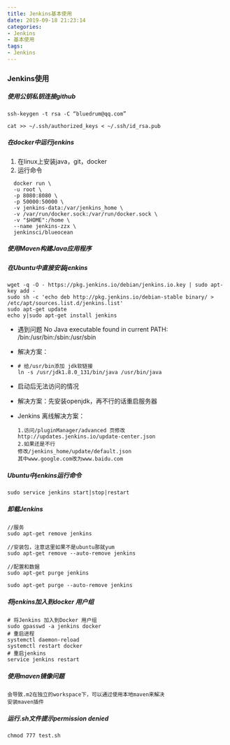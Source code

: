 ```yaml
---
title: Jenkins基本使用
date: 2019-09-18 21:23:14
categories:
- Jenkins
- 基本使用
tags:
- Jenkins
---
```

### Jenkins使用

##### 使用公钥私钥连接github

```shell
ssh-keygen -t rsa -C “bluedrum@qq.com”

cat >> ~/.ssh/authorized_keys < ~/.ssh/id_rsa.pub
```
<!--more-->
##### 在docker中运行jenkins

1. 在linux上安装java，git，docker
2. 运行命令

```shell
  docker run \
  -u root \
  -p 8080:8080 \
  -p 50000:50000 \
  -v jenkins-data:/var/jenkins_home \
  -v /var/run/docker.sock:/var/run/docker.sock \
  -v "$HOME":/home \
  --name jenkins-zzx \
  jenkinsci/blueocean
```

##### 使用Maven构建Java应用程序

##### 在Ubuntu中直接安装jenkins

```shell
wget -q -O - https://pkg.jenkins.io/debian/jenkins.io.key | sudo apt-key add -
sudo sh -c 'echo deb http://pkg.jenkins.io/debian-stable binary/ > /etc/apt/sources.list.d/jenkins.list'
sudo apt-get update
echo y|sudo apt-get install jenkins

```

- 遇到问题 No Java executable found in current PATH: /bin:/usr/bin:/sbin:/usr/sbin

- 解决方案：

- ```shell
  # 给/usr/bin添加	jdk软链接
  ln -s /usr/jdk1.8.0_131/bin/java /usr/bin/java
  ```

- 启动后无法访问的情况

- 解决方案：先安装openjdk，再不行的话重启服务器

- Jenkins 离线解决方案：

  ```shell
  1.访问/pluginManager/advanced 页修改
  http://updates.jenkins.io/update-center.json
  2.如果还是不行
  修改/jenkins_home/update/default.json
  其中www.google.com改为www.baidu.com
  
  ```

  

##### Ubuntu中jenkins运行命令

```shell
sudo service jenkins start|stop|restart
```

##### 卸载Jenkins

```shell
//服务
sudo apt-get remove jenkins

//安装包，注意这里如果不是ubuntu那就yum
sudo apt-get remove --auto-remove jenkins

//配置和数据
sudo apt-get purge jenkins

sudo apt-get purge --auto-remove jenkins
```

##### 将jenkins加入到docker 用户组

```shell
# 将Jenkins 加入到Docker 用户组
sudo gpasswd -a jenkins docker
# 重启进程
systemctl daemon-reload
systemctl restart docker
# 重启jenkins
service jenkins restart
```

##### 使用maven镜像问题

```shell
会导致.m2在独立的workspace下，可以通过使用本地maven来解决
安装maven插件
```

##### 运行.sh文件提示permission denied

```shell
chmod 777 test.sh
```


